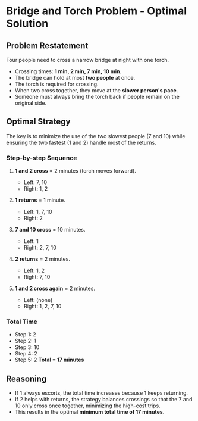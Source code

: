 # Bridge and Torch Problem - Optimal Solution 

## Problem Restatement
Four people need to cross a narrow bridge at night with one torch.
- Crossing times: **1 min, 2 min, 7 min, 10 min**.
- The bridge can hold at most **two people** at once.
- The torch is required for crossing.
- When two cross together, they move at the **slower person's pace**.
- Someone must always bring the torch back if people remain on the original side.

## Optimal Strategy
The key is to minimize the use of the two slowest people (7 and 10) while ensuring the two fastest (1 and 2) handle most of the returns.

### Step-by-step Sequence
1. **1 and 2 cross** = 2 minutes (torch moves forward).
   - Left: 7, 10
   - Right: 1, 2

2. **1 returns** = 1 minute.
   - Left: 1, 7, 10
   - Right: 2

 3. **7 and 10 cross** = 10 minutes.
    - Left: 1
    -   Right: 2, 7, 10

4. **2 returns** = 2 minutes.
   - Left: 1, 2
   - Right: 7, 10

5. **1 and 2 cross again** = 2 minutes.
   - Left: (none)
   - Right: 1, 2, 7, 10

### Total Time
- Step 1: 2
- Step 2: 1
- Step 3: 10
- Step 4: 2
- Step 5: 2
**Total = 17 minutes**

## Reasoning
- If 1 always escorts, the total time increases because 1 keeps returning.
- If 2 helps with returns, the strategy balances crossings so that the 7 and 10 only cross once together, minimizing the high-cost trips.
- This results in the optimal **minimum total time of 17 minutes**.
